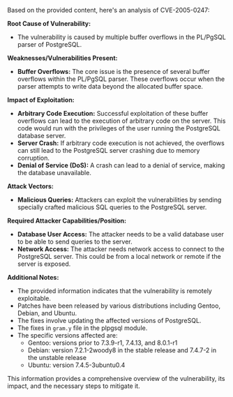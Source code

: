 Based on the provided content, here's an analysis of CVE-2005-0247:

**Root Cause of Vulnerability:**

- The vulnerability is caused by multiple buffer overflows in the PL/PgSQL parser of PostgreSQL.

**Weaknesses/Vulnerabilities Present:**

- **Buffer Overflows:**  The core issue is the presence of several buffer overflows within the PL/PgSQL parser. These overflows occur when the parser attempts to write data beyond the allocated buffer space.

**Impact of Exploitation:**

- **Arbitrary Code Execution:** Successful exploitation of these buffer overflows can lead to the execution of arbitrary code on the server. This code would run with the privileges of the user running the PostgreSQL database server.
- **Server Crash:** If arbitrary code execution is not achieved, the overflows can still lead to the PostgreSQL server crashing due to memory corruption.
- **Denial of Service (DoS):**  A crash can lead to a denial of service, making the database unavailable.

**Attack Vectors:**

- **Malicious Queries:** Attackers can exploit the vulnerabilities by sending specially crafted malicious SQL queries to the PostgreSQL server.

**Required Attacker Capabilities/Position:**

- **Database User Access:** The attacker needs to be a valid database user to be able to send queries to the server.
- **Network Access:**  The attacker needs network access to connect to the PostgreSQL server. This could be from a local network or remote if the server is exposed.

**Additional Notes:**

*   The provided information indicates that the vulnerability is remotely exploitable.
*   Patches have been released by various distributions including Gentoo, Debian, and Ubuntu.
*   The fixes involve updating the affected versions of PostgreSQL.
*   The fixes in `gram.y` file in the plpgsql module.
*   The specific versions affected are:
    *   Gentoo: versions prior to 7.3.9-r1, 7.4.13, and 8.0.1-r1
    *   Debian: version 7.2.1-2woody8 in the stable release and 7.4.7-2 in the unstable release
    *   Ubuntu: version 7.4.5-3ubuntu0.4

This information provides a comprehensive overview of the vulnerability, its impact, and the necessary steps to mitigate it.